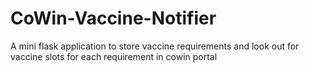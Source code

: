 # CoWin-Vaccine-Notifier

A mini flask application to store vaccine requirements and look out for vaccine slots for each requirement in cowin portal

